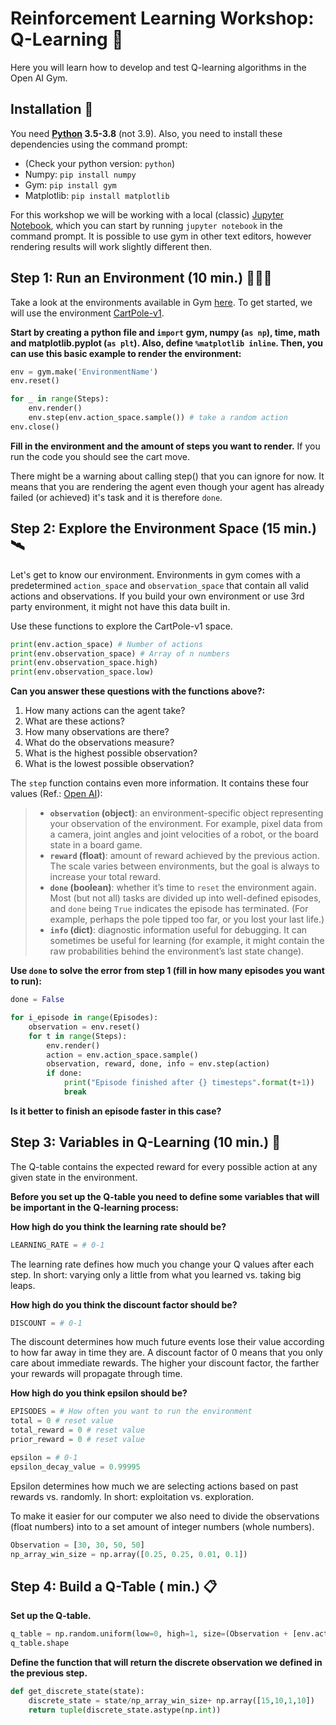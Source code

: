 # Reinforcement Learning Workshop: Q-Learning 🦾

Here you will learn how to develop and test Q-learning algorithms in the Open AI Gym.

## Installation 🧰
You need **[Python](https://www.python.org/downloads/windows/) 3.5-3.8** (not 3.9). Also, you need to install these dependencies using the command prompt:
* (Check your python version: `python`)
* Numpy: `pip install numpy`
* Gym: `pip install gym`
* Matplotlib: `pip install matplotlib`

For this workshop we will be working with a local (classic) [Jupyter Notebook](https://jupyter.org/), which you can start by running `jupyter notebook` in the command prompt. It is possible to use gym in other text editors, however rendering results will work slightly different then.


## Step 1: Run an Environment (10 min.) 🏃🏽‍♀️

Take a look at the environments available in Gym [here](https://gym.openai.com/envs/#classic_control).
To get started, we will use the environment [CartPole-v1](https://gym.openai.com/envs/CartPole-v1/).

**Start by creating a python file and `import` gym, numpy (`as np`), time, math and matplotlib.pyplot (`as plt`). Also, define `%matplotlib inline`. Then, you can use this basic example to render the environment:**
```python
env = gym.make('EnvironmentName')
env.reset()

for _ in range(Steps):
    env.render()
    env.step(env.action_space.sample()) # take a random action
env.close()
```
**Fill in the environment and the amount of steps you want to render.**
If you run the code you should see the cart move.

There might be a warning about calling step() that you can ignore for now. It means that you are rendering the agent even though your agent has already failed (or achieved) it's task and it is therefore `done`.


## Step 2: Explore the Environment Space (15 min.) 🛰️

Let's get to know our environment. Environments in gym comes with a predetermined `action_space` and `observation_space` that contain all valid actions and observations. If you build your own environment or use 3rd party environment, it might not have this data built in.

Use these functions to explore the CartPole-v1 space.
```python
print(env.action_space) # Number of actions
print(env.observation_space) # Array of n numbers
print(env.observation_space.high)
print(env.observation_space.low)
```
**Can you answer these questions with the functions above?:**

1. How many actions can the agent take?
1. What are these actions?
1. How many observations are there?
1. What do the observations measure?
1. What is the highest possible observation?
1. What is the lowest possible observation?

The `step` function contains even more information. It contains these four values (Ref.: [Open AI](https://gym.openai.com/docs/)):

> * **`observation` (object)**: an environment-specific object representing your observation of the environment. For example, pixel data from a camera, joint angles and joint velocities of a robot, or the board state in a board game.
> * **`reward` (float)**: amount of reward achieved by the previous action. The scale varies between environments, but the goal is always to increase your total reward.
> * **`done` (boolean)**: whether it’s time to `reset` the environment again. Most (but not all) tasks are divided up into well-defined episodes, and `done` being `True` indicates the episode has terminated. (For example, perhaps the pole tipped too far, or you lost your last life.)
> * **`info` (dict)**: diagnostic information useful for debugging. It can sometimes be useful for learning (for example, it might contain the raw probabilities behind the environment’s last state change).

**Use `done` to solve the error from step 1 (fill in how many episodes you want to run):**
```python
done = False

for i_episode in range(Episodes):
    observation = env.reset()
    for t in range(Steps):
        env.render()
        action = env.action_space.sample()
        observation, reward, done, info = env.step(action)
        if done:
            print("Episode finished after {} timesteps".format(t+1))
            break
```
**Is it better to finish an episode faster in this case?**


## Step 3: Variables in Q-Learning (10 min.) 🧮

The Q-table contains the expected reward for every possible action at any given state in the environment.

**Before you set up the Q-table you need to define some variables that will be important in the Q-learning process:**

**How high do you think the learning rate should be?**
```python
LEARNING_RATE = # 0-1
```
The learning rate defines how much you change your Q values after each step. In short: varying only a little from what you learned vs. taking big leaps.

**How high do you think the discount factor should be?**
```python
DISCOUNT = # 0-1 
```
The discount determines how much future events lose their value according to how far away in time they are. A discount factor of 0 means that you only care about immediate rewards. The higher your discount factor, the farther your rewards will propagate through time.

**How high do you think epsilon should be?**
```python
EPISODES = # How often you want to run the environment
total = 0 # reset value
total_reward = 0 # reset value
prior_reward = 0 # reset value

epsilon = # 0-1
epsilon_decay_value = 0.99995
```
Epsilon determines how much we are selecting actions based on past rewards vs. randomly. In short: exploitation vs. exploration.

To make it easier for our computer we also need to divide the observations (float numbers) into to a set amount of integer numbers (whole numbers).
```python
Observation = [30, 30, 50, 50]
np_array_win_size = np.array([0.25, 0.25, 0.01, 0.1])
```

## Step 4: Build a Q-Table ( min.) 📋

**Set up the Q-table.**
```python
q_table = np.random.uniform(low=0, high=1, size=(Observation + [env.action_space.n]))
q_table.shape
```

**Define the function that will return the discrete observation we defined in the previous step.**
```python
def get_discrete_state(state):
    discrete_state = state/np_array_win_size+ np.array([15,10,1,10])
    return tuple(discrete_state.astype(np.int))
```
